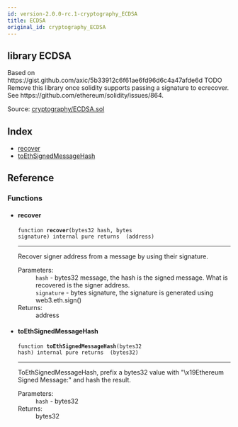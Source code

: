 ```yaml
---
id: version-2.0.0-rc.1-cryptography_ECDSA
title: ECDSA
original_id: cryptography_ECDSA
---
```


<div class="contract-doc"><div class="contract"><h2 class="contract-header"><span class="contract-kind">library</span> ECDSA</h2><p class="description">Based on https://gist.github.com/axic/5b33912c6f61ae6fd96d6c4a47afde6d TODO Remove this library once solidity supports passing a signature to ecrecover. See https://github.com/ethereum/solidity/issues/864.</p><div class="source">Source: <a href="https://github.com/OpenZeppelin/zeppelin-solidity/blob/v2.0.0-rc.1/contracts/cryptography/ECDSA.sol" target="_blank">cryptography/ECDSA.sol</a></div></div><div class="index"><h2>Index</h2><ul><li><a href="cryptography_ECDSA.html#recover">recover</a></li><li><a href="cryptography_ECDSA.html#toEthSignedMessageHash">toEthSignedMessageHash</a></li></ul></div><div class="reference"><h2>Reference</h2><div class="functions"><h3>Functions</h3><ul><li><div class="item function"><span id="recover" class="anchor-marker"></span><h4 class="name">recover</h4><div class="body"><code class="signature">function <strong>recover</strong><span>(bytes32 hash, bytes signature) </span><span>internal </span><span>pure </span><span>returns  (address) </span></code><hr/><div class="description"><p>Recover signer address from a message by using their signature.</p></div><dl><dt><span class="label-parameters">Parameters:</span></dt><dd><div><code>hash</code> - bytes32 message, the hash is the signed message. What is recovered is the signer address.</div><div><code>signature</code> - bytes signature, the signature is generated using web3.eth.sign()</div></dd><dt><span class="label-return">Returns:</span></dt><dd>address</dd></dl></div></div></li><li><div class="item function"><span id="toEthSignedMessageHash" class="anchor-marker"></span><h4 class="name">toEthSignedMessageHash</h4><div class="body"><code class="signature">function <strong>toEthSignedMessageHash</strong><span>(bytes32 hash) </span><span>internal </span><span>pure </span><span>returns  (bytes32) </span></code><hr/><div class="description"><p>ToEthSignedMessageHash, prefix a bytes32 value with &quot;\x19Ethereum Signed Message:&quot; and hash the result.</p></div><dl><dt><span class="label-parameters">Parameters:</span></dt><dd><div><code>hash</code> - bytes32</div></dd><dt><span class="label-return">Returns:</span></dt><dd>bytes32</dd></dl></div></div></li></ul></div></div></div>
